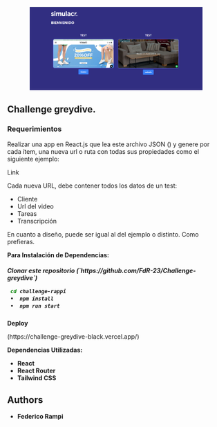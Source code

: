 <p align="center">
  <img src="src/img/home.png" width="400">
</p>


## Challenge greydive.
### Requerimientos

Realizar una app en React.js que lea este archivo JSON () y genere por cada ítem, una nueva url o ruta con todas sus propiedades como el siguiente ejemplo:

Link

Cada nueva URL, debe contener todos los datos de un test:

- Cliente
- Url del video
- Tareas
- Transcripción

En cuanto a diseño, puede ser igual al del ejemplo o distinto. Como prefieras.

<p align="left"><strong>Para Instalación de Dependencias:</strong></p>
<h5>
 Clonar este repositorio (`https://github.com/FdR-23/Challenge-greydive`)
 
```bash
 cd challenge-rappi
 •  npm install
 •  npm run start
 ```
</h5>

<p align="left"><strong>Deploy</strong></p> 
(https://challenge-greydive-black.vercel.app/)

<p align="left"><strong>Dependencias Utilizadas:</strong></p> 

* **React**
* **React Router**
* **Tailwind CSS**




## Authors

* **Federico Rampi**